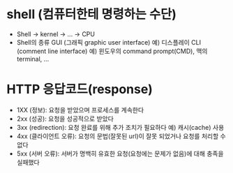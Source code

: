 # shell (컴퓨터한테 명령하는 수단) 
- Shell -> kernel -> ... -> CPU
- Shell의 종류
GUI (그래픽 graphic user interface) 예) 디스플레이
CLI (comment line interface) 예) 윈도우의 command prompt(CMD), 맥의 terminal, ...

# HTTP 응답코드(response)
- 1XX (정보): 요청을 받았으며 프로세스를 계속한다
- 2xx (성공): 요청을 성공적으로 받았다
- 3xx (redirection): 요청 완료를 위해 추가 조치가 필요하다 예) 캐시(cache) 사용
- 4xx (클라이언트 오류): 요청의 문법(잘못된 url)이 잘못 되었거나 요청를 처리할 수 없다
- 5xx (서버 오류): 서버가 명백히 유효한 요청(요청에는 문제가 없음)에 대해 충족을 실패했다


